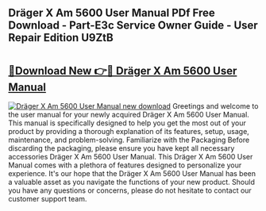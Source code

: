 ## Dräger X Am 5600 User Manual PDf Free Download - Part-E3c Service Owner Guide - User Repair Edition U9ZtB

# <h2><a href="http://bc27482.oget.top/?id=Dr%c3%a4ger+X+Am+5600+User+Manual">🔗Download New 👉🔴 Dräger X Am 5600 User Manual</a></h2>

[![Dräger X Am 5600 User Manual new download](https://i.imgur.com/5g1atiW.png)](http://bc27482.oget.top/?id=Dr%c3%a4ger+X+Am+5600+User+Manual)
Greetings and welcome to the user manual for your newly acquired Dräger X Am 5600 User Manual. This manual is specifically designed to help you get the most out of your product by providing a thorough explanation of its features, setup, usage, maintenance, and problem-solving. Familiarize with the Packaging Before discarding the packaging, please ensure you have kept all necessary accessories Dräger X Am 5600 User Manual. This Dräger X Am 5600 User Manual comes with a plethora of features designed to personalize your experience. It's our hope that the Dräger X Am 5600 User Manual has been a valuable asset as you navigate the functions of your new product. Should you have any questions or concerns, please do not hesitate to contact our customer support team.
